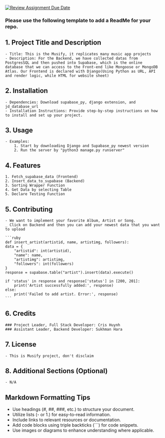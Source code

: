 [![Review Assignment Due Date](https://classroom.github.com/assets/deadline-readme-button-24ddc0f5d75046c5622901739e7c5dd533143b0c8e959d652212380cedb1ea36.svg)](https://classroom.github.com/a/545oUMxH)

### Please use the following template to add a ReadMe for your repo.

## 1. Project Title and Description
    - Title: This is the Musify, it replicates many music app projects
    - Description: For the Backend, we have collected datas from PostgresSQL and then pushed into Supabase, which is the online database that we can access to the Front-end like Mongoose or MongoDB Atlas. Our Frontend is declared with Django(Using Python as URL, API and render logic, while HTML for website sheet)
## 2. Installation
    - Dependencies: Download supabase_py, django extension, and jd_database_url
    - Installation Instructions: Provide step-by-step instructions on how to install and set up your project.
## 3. Usage
    - Examples: 
        1. Start by downloading Django and Supabase_py newest version
        2. Run the server by "python3 manage.py runserver"
## 4. Features
    1. Fetch_supabase_data (Frontend)
    2. Insert_data_to_supabase (Backend)
    3. Sorting Wrapper Function
    4. Get Data by selecting Table 
    5. Declare Testing Function
## 5. Contributing
    - We want to implement your favorite Album, Artist or Song. 
    _ Click on Backend and then you can add your newest data that you want to upload
    
    ```ruby
    def insert_artist(artistid, name, artistimg, followers):
    data = {
        "artistid": int(artistid),
        "name": name,
        "artistimg": artistimg, 
        "followers": int(followers)
    }
    response = supabase.table("artist").insert(data).execute()  

    if 'status' in response and response['status'] in [200, 201]:
        print('Artist successfully added:', response)
    else:
        print('Failed to add artist. Error:', response)
    ```
        
## 6. Credits
    ### Project Leader, Full Stack Developer: Cris Huynh
    ### Assistant Leader, Backend Developer: Sukhman Hara
## 7. License
    - This is Musify project, don't disclaim 
## 8. Additional Sections (Optional)
    - N/A

## Markdown Formatting Tips
  - Use headings (#, ##, ###, etc.) to structure your document.
  - Utilize lists (- or 1.) for easy-to-read information.
  - Include links to relevant resources or documentation.
  - Add code blocks using triple backticks (```) for code snippets.
  - Use images or diagrams to enhance understanding where applicable.
